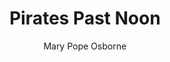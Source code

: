 ---
tag: 📚Book
title: "Pirates Past Noon"
author: [Mary Pope Osborne]
category: [Juvenile Fiction]
isbn: 0375894217 9780375894213
cover: http://books.google.com/books/content?id=PsHs8cHszKcC&printsec=frontcover&img=1&zoom=1&edge=curl&source=gbs_api
status: unread
Location: Physical
---